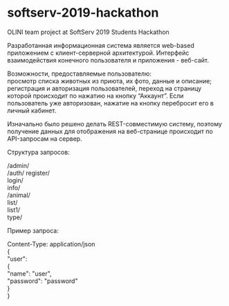 # softserv-2019-hackathon
OLINI team project at SoftServ 2019 Students Hackathon  

Разработанная информационная система является web-based приложением с клиент-серверной архитектурой. Интерфейс взаимодействия конечного пользователя и приложения - веб-сайт.  

Возможности, предоставляемые пользователю:  
просмотр списка животных из приюта, их фото, данные и описание;  
регистрация и авторизация пользователей, переход на страницу которой происходит по нажатию на кнопку “Аккаунт”. Если пользователь уже авторизован, нажатие на кнопку перебросит его в личный кабинет.  

Изначально было решено делать REST-совместимую систему, поэтому получение данных для отображения на веб-странице происходит по API-запросам на сервер. 

Структура запросов:   

/admin/  
/auth/	register/  
	login/  
	info/  
/animal/  
	list/  
	list1/  
	type/  

Пример запроса:  

Content-Type: application/json  
{  
    "user":   
    {  
        "name": "user",  
        "password": "password"  
    }  
}  


